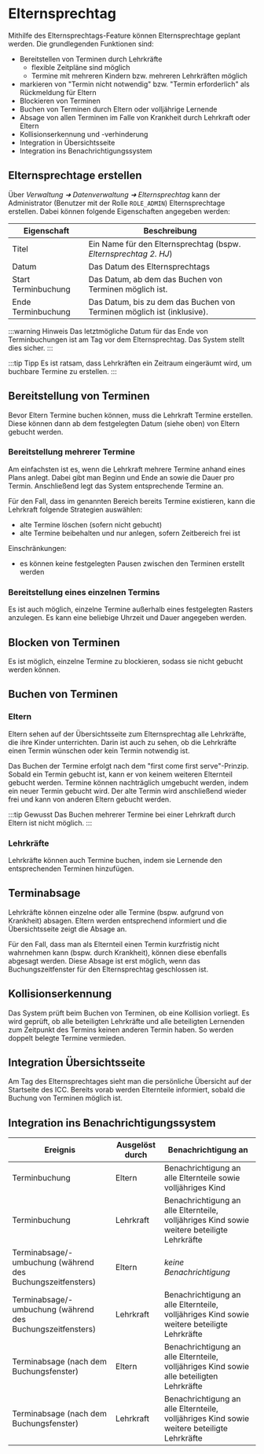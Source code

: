 # Elternsprechtag

Mithilfe des Elternsprechtags-Feature können Elternsprechtage geplant werden. Die grundlegenden Funktionen sind:

* Bereitstellen von Terminen durch Lehrkräfte
  * flexible Zeitpläne sind möglich
  * Termine mit mehreren Kindern bzw. mehreren Lehrkräften möglich
* markieren von "Termin nicht notwendig" bzw. "Termin erforderlich" als Rückmeldung für Eltern
* Blockieren von Terminen
* Buchen von Terminen durch Eltern oder volljährige Lernende
* Absage von allen Terminen im Falle von Krankheit durch Lehrkraft oder Eltern
* Kollisionserkennung und -verhinderung
* Integration in Übersichtsseite
* Integration ins Benachrichtigungssystem

## Elternsprechtage erstellen

Über *Verwaltung ➜ Datenverwaltung ➜ Elternsprechtag* kann der Administrator (Benutzer mit der Rolle `ROLE_ADMIN`) 
Elternsprechtage erstellen. Dabei können folgende Eigenschaften angegeben werden:

| Eigenschaft         | Beschreibung                                                           |
|---------------------|------------------------------------------------------------------------|
| Titel               | Ein Name für den Elternsprechtag (bspw. *Elternsprechtag 2. HJ*)       |
| Datum               | Das Datum des Elternsprechtags                                         |
| Start Terminbuchung | Das Datum, ab dem das Buchen von Terminen möglich ist.                 |
| Ende Terminbuchung  | Das Datum, bis zu dem das Buchen von Terminen möglich ist (inklusive). |

:::warning Hinweis
Das letztmögliche Datum für das Ende von Terminbuchungen ist am Tag vor dem Elternsprechtag. Das System stellt dies sicher.
:::

:::tip Tipp
Es ist ratsam, dass Lehrkräften ein Zeitraum eingeräumt wird, um buchbare Termine zu erstellen.
:::

## Bereitstellung von Terminen

Bevor Eltern Termine buchen können, muss die Lehrkraft Termine erstellen. Diese können dann ab dem festgelegten Datum (siehe
oben) von Eltern gebucht werden.

### Bereitstellung mehrerer Termine

Am einfachsten ist es, wenn die Lehrkraft mehrere Termine anhand eines Plans anlegt. Dabei gibt man Beginn und Ende an sowie
die Dauer pro Termin. Anschließend legt das System entsprechende Termine an. 

Für den Fall, dass im genannten Bereich bereits Termine existieren, kann die Lehrkraft folgende Strategien auswählen:
* alte Termine löschen (sofern nicht gebucht)
* alte Termine beibehalten und nur anlegen, sofern Zeitbereich frei ist

Einschränkungen:
* es können keine festgelegten Pausen zwischen den Terminen erstellt werden

### Bereitstellung eines einzelnen Termins

Es ist auch möglich, einzelne Termine außerhalb eines festgelegten Rasters anzulegen. Es kann eine beliebige Uhrzeit
und Dauer angegeben werden.

## Blocken von Terminen

Es ist möglich, einzelne Termine zu blockieren, sodass sie nicht gebucht werden können.

## Buchen von Terminen

### Eltern

Eltern sehen auf der Übersichtsseite zum Elternsprechtag alle Lehrkräfte, die ihre Kinder unterrichten. Darin ist auch zu
sehen, ob die Lehrkräfte einen Termin wünschen oder kein Termin notwendig ist.

Das Buchen der Termine erfolgt nach dem "first come first serve"-Prinzip. Sobald ein Termin gebucht ist, kann er von keinem
weiteren Elternteil gebucht werden. Termine können nachträglich umgebucht werden, indem ein neuer Termin gebucht wird.
Der alte Termin wird anschließend wieder frei und kann von anderen Eltern gebucht werden.

:::tip Gewusst
Das Buchen mehrerer Termine bei einer Lehrkraft durch Eltern ist nicht möglich.
:::

### Lehrkräfte

Lehrkräfte können auch Termine buchen, indem sie Lernende den entsprechenden Terminen hinzufügen.

## Terminabsage

Lehrkräfte können einzelne oder alle Termine (bspw. aufgrund von Krankheit) absagen. Eltern werden entsprechend informiert
und die Übersichtsseite zeigt die Absage an.

Für den Fall, dass man als Elternteil einen Termin kurzfristig nicht wahrnehmen kann (bspw. durch Krankheit), können
diese ebenfalls abgesagt werden. Diese Absage ist erst möglich, wenn das Buchungszeitfenster für den Elternsprechtag 
geschlossen ist.

## Kollisionserkennung

Das System prüft beim Buchen von Terminen, ob eine Kollision vorliegt. Es wird geprüft, ob alle beteiligten Lehrkräfte
und alle beteiligten Lernenden zum Zeitpunkt des Termins keinen anderen Termin haben. So werden doppelt belegte Termine
vermieden.

## Integration Übersichtsseite

Am Tag des Elternsprechtages sieht man die persönliche Übersicht auf der Startseite des ICC. Bereits vorab werden Elternteile
informiert, sobald die Buchung von Terminen möglich ist.

## Integration ins Benachrichtigungssystem

| Ereignis                                                   | Ausgelöst durch | Benachrichtigung an                                                                         |
|------------------------------------------------------------|-----------------|---------------------------------------------------------------------------------------------|
| Terminbuchung                                              | Eltern          | Benachrichtigung an alle Elternteile sowie volljähriges Kind                                |
| Terminbuchung                                              | Lehrkraft       | Benachrichtigung an alle Elternteile, volljähriges Kind sowie weitere beteiligte Lehrkräfte |
| Terminabsage/-umbuchung (während des Buchungszeitfensters) | Eltern          | *keine Benachrichtigung*                                                                    |
| Terminabsage/-umbuchung (während des Buchungszeitfensters) | Lehrkraft       | Benachrichtigung an alle Elternteile, volljähriges Kind sowie weitere beteiligte Lehrkräfte |
| Terminabsage (nach dem Buchungsfenster)                    | Eltern          | Benachrichtigung an alle Elternteile, volljähriges Kind sowie alle beteiligten Lehrkräfte   |
| Terminabsage (nach dem Buchungsfenster)                    | Lehrkraft       | Benachrichtigung an alle Elternteile, volljähriges Kind sowie weitere beteiligte Lehrkräfte |